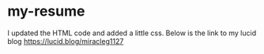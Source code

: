 # my-resume
I updated the HTML code and added a little css. Below is the link to my lucid blog
https://lucid.blog/miracleg1127
